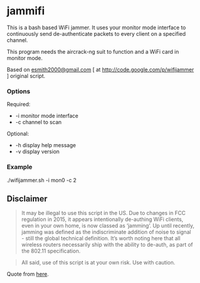 # jammifi

This is a bash based WiFi jammer. It uses your monitor mode interface to continuously send de-authenticate packets to every client on a specified channel.

This program needs the aircrack-ng suit to function and a WiFi card in monitor mode.

Based on esmith2000@gmail.com [ at http://code.google.com/p/wifijammer ] original script.

### Options

Required:
  * -i monitor mode interface
  * -c channel to scan

Optional:
  * -h display help message
  * -v display version

### Example

./wifijammer.sh -i mon0 -c 2


Disclaimer
---------

>It may be illegal to use this script in the US. Due to changes in FCC regulation
>in 2015, it appears intentionally de-authing WiFi clients, even in your own
>home, is now classed as ‘jamming’. Up until recently, jamming was defined as the
>indiscriminate addition of noise to signal - still the global technical
>definition. It’s worth noting here that all wireless routers necessarily ship
>with the ability to de-auth, as part of the 802.11 specification.

>All said, use of this script is at your own risk. Use with caution.

Quote from [here](https://github.com/JulianOliver/dropkick.sh).
